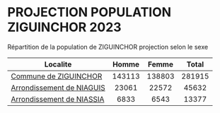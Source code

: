 # PROJECTION POPULATION ZIGUINCHOR 2023
	
Répartition de la population de ZIGUINCHOR projection selon le sexe
	
| Localite  | Homme | Femme | Total |
| --------- |:-----:|:-----:|:-----:|
| [Commune de ZIGUINCHOR](ZIGUINCHOR) | 143113 | 138803 | 281915 |
| [Arrondissement de NIAGUIS](NIAGUIS) | 23061 | 22572 | 45632 |
| [Arrondissement de NIASSIA](NIASSIA) | 6833 | 6543 | 13377 |
